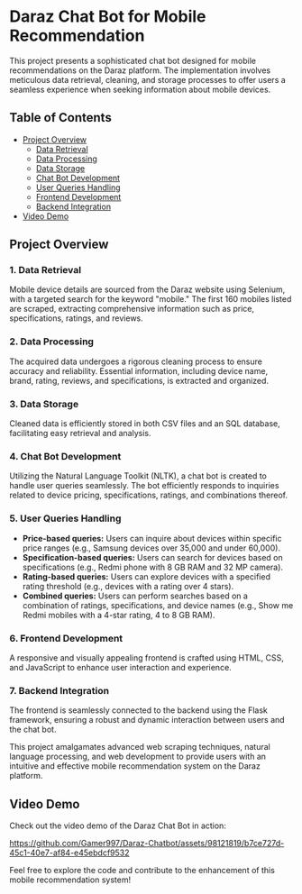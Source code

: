 
# Daraz Chat Bot for Mobile Recommendation

This project presents a sophisticated chat bot designed for mobile recommendations on the Daraz platform. The implementation involves meticulous data retrieval, cleaning, and storage processes to offer users a seamless experience when seeking information about mobile devices.

## Table of Contents
- [Project Overview](#project-overview)
    - [Data Retrieval](#1-data-retrieval)
    - [Data Processing](#2-data-processing)
    - [Data Storage](#3-data-storage)
    - [Chat Bot Development](#4-chat-bot-development)
    - [User Queries Handling](#5-user-queries-handling)
    - [Frontend Development](#6-frontend-development)
    - [Backend Integration](#7-backend-integration)
- [Video Demo](#video-demo)

## Project Overview

### 1. Data Retrieval
Mobile device details are sourced from the Daraz website using Selenium, with a targeted search for the keyword "mobile." The first 160 mobiles listed are scraped, extracting comprehensive information such as price, specifications, ratings, and reviews.

### 2. Data Processing
The acquired data undergoes a rigorous cleaning process to ensure accuracy and reliability. Essential information, including device name, brand, rating, reviews, and specifications, is extracted and organized.

### 3. Data Storage
Cleaned data is efficiently stored in both CSV files and an SQL database, facilitating easy retrieval and analysis.

### 4. Chat Bot Development
Utilizing the Natural Language Toolkit (NLTK), a chat bot is created to handle user queries seamlessly. The bot efficiently responds to inquiries related to device pricing, specifications, ratings, and combinations thereof.

### 5. User Queries Handling

- **Price-based queries:** Users can inquire about devices within specific price ranges (e.g., Samsung devices over 35,000 and under 60,000).
- **Specification-based queries:** Users can search for devices based on specifications (e.g., Redmi phone with 8 GB RAM and 32 MP camera).
- **Rating-based queries:** Users can explore devices with a specified rating threshold (e.g., devices with a rating over 4 stars).
- **Combined queries:** Users can perform searches based on a combination of ratings, specifications, and device names (e.g., Show me Redmi mobiles with a 4-star rating, 4 to 8 GB RAM).

### 6. Frontend Development
A responsive and visually appealing frontend is crafted using HTML, CSS, and JavaScript to enhance user interaction and experience.

### 7. Backend Integration
The frontend is seamlessly connected to the backend using the Flask framework, ensuring a robust and dynamic interaction between users and the chat bot.

This project amalgamates advanced web scraping techniques, natural language processing, and web development to provide users with an intuitive and effective mobile recommendation system on the Daraz platform.

## Video Demo

Check out the video demo of the Daraz Chat Bot in action:


https://github.com/Gamer997/Daraz-Chatbot/assets/98121819/b7ce727d-45c1-40e7-af84-e45ebdcf9532

Feel free to explore the code and contribute to the enhancement of this mobile recommendation system!
